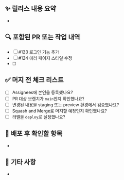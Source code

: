 ## ✨ 릴리스 내용 요약

<!-- 이번 배포에 포함된 기능/수정 사항을 간략히 나열 -->

-

## 🔍 포함된 PR 또는 작업 내역

<!-- 해당 작업에서 포함된 PR 링크 또는 작업 리스트를 작성해주세요 -->

- [ ] #123 로그인 기능 추가
- [ ] #124 에러 페이지 스타일 수정
- [ ]

## ✅ 머지 전 체크 리스트

- [ ] Assignees에 본인을 등록했나요?
- [ ] PR 대상 브랜치가 `main`인지 확인했나요?
- [ ] 변경된 내용을 staging 또는 preview 환경에서 검증했나요?
- [ ] Squash and Merge로 머지할 예정인지 확인했나요?
- [ ] 라벨을 `deploy`로 설정했나요?

## 📌 배포 후 확인할 항목

<!-- 배포 후 확인할 항목이 있다면 작성해주세요. -->

-

## 💬 기타 사항

-
